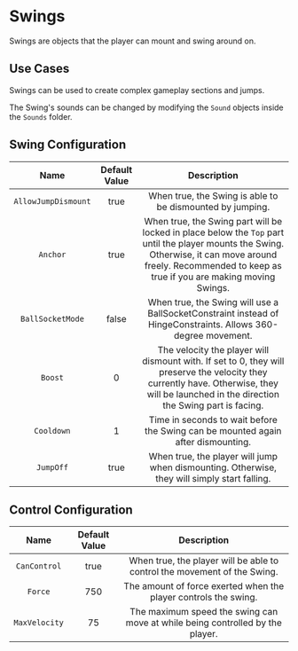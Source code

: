 # Swings

Swings are objects that the player can mount and swing around on.

## Use Cases

Swings can be used to create complex gameplay sections and jumps.

The Swing's sounds can be changed by modifying the `Sound` objects inside the `Sounds` folder.

## Swing Configuration

| Name | Default Value | Description
|:-----:|:-----:|:-----:
| `AllowJumpDismount` | true | When true, the Swing is able to be dismounted by jumping.
| `Anchor` | true | When true, the Swing part will be locked in place below the `Top` part until the player mounts the Swing. Otherwise, it can move around freely. Recommended to keep as true if you are making moving Swings.
| `BallSocketMode` | false | When true, the Swing will use a BallSocketConstraint instead of HingeConstraints. Allows 360-degree movement.
| `Boost` | 0 | The velocity the player will dismount with. If set to 0, they will preserve the velocity they currently have. Otherwise, they will be launched in the direction the Swing part is facing.
| `Cooldown` | 1 | Time in seconds to wait before the Swing can be mounted again after dismounting.
| `JumpOff` | true | When true, the player will jump when dismounting. Otherwise, they will simply start falling.

## Control Configuration

| Name | Default Value | Description
|:-----:|:-----:|:-----:
| `CanControl` | true | When true, the player will be able to control the movement of the Swing.
| `Force` | 750 | The amount of force exerted when the player controls the swing.
| `MaxVelocity` | 75 | The maximum speed the swing can move at while being controlled by the player.